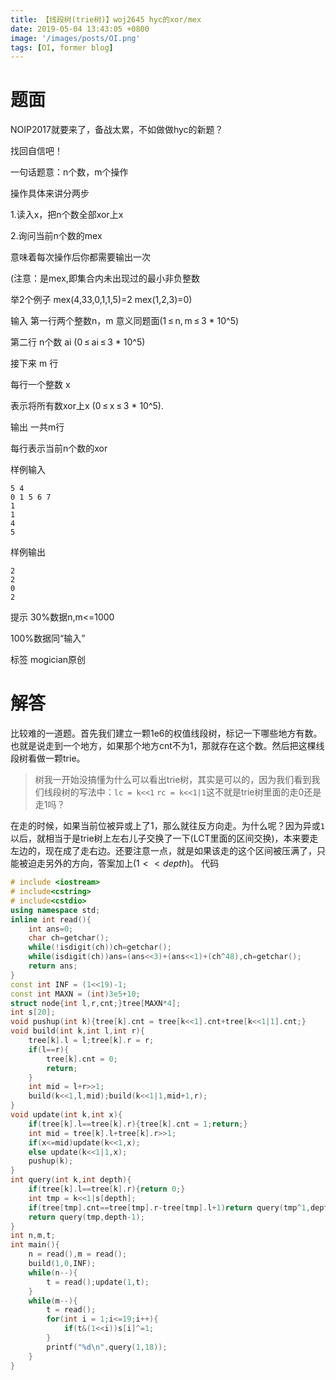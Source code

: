 ```yaml
---
title: 【线段树(trie树)】woj2645 hyc的xor/mex
date: 2019-05-04 13:43:05 +0800
image: '/images/posts/OI.png'
tags: [OI, former blog]
---
```


# 题面
NOIP2017就要来了，备战太累，不如做做hyc的新题？

找回自信吧！

一句话题意：n个数，m个操作

操作具体来讲分两步

1.读入x，把n个数全部xor上x

2.询问当前n个数的mex

意味着每次操作后你都需要输出一次

(注意：是mex,即集合内未出现过的最小非负整数

举2个例子 mex(4,33,0,1,1,5)=2 mex(1,2,3)=0)

输入
第一行两个整数n，m 意义同题面(1 ≤ n, m ≤ 3 * 10^5)

第二行 n个数 ai (0 ≤ ai ≤ 3 * 10^5)

接下来 m 行

每行一个整数 x

表示将所有数xor上x (0 ≤ x ≤ 3 * 10^5).

输出
一共m行

每行表示当前n个数的xor

样例输入
```
5 4
0 1 5 6 7
1
1
4
5
```
样例输出
```
2
2
0
2
```
提示
30%数据n,m<=1000

100%数据同“输入”

标签
mogician原创
# 解答
比较难的一道题。首先我们建立一颗1e6的权值线段树，标记一下哪些地方有数。也就是说走到一个地方，如果那个地方cnt不为1，那就存在这个数。然后把这棵线段树看做一颗trie。
>树我一开始没搞懂为什么可以看出trie树，其实是可以的，因为我们看到我们线段树的写法中：`lc = k<<1` `rc = k<<1|1`这不就是trie树里面的走0还是走1吗？

在走的时候，如果当前位被异或上了1，那么就往反方向走。为什么呢？因为异或`1`以后，就相当于是trie树上左右儿子交换了一下(LCT里面的区间交换)，本来要走左边的，现在成了走右边。还要注意一点，就是如果该走的这个区间被压满了，只能被迫走另外的方向，答案加上($1<<depth$)。
代码
```cpp
# include <iostream>
# include<cstring>
# include<cstdio>
using namespace std;
inline int read(){
    int ans=0;
    char ch=getchar();
    while(!isdigit(ch))ch=getchar();
    while(isdigit(ch))ans=(ans<<3)+(ans<<1)+(ch^48),ch=getchar();
    return ans;
}
const int INF = (1<<19)-1;
const int MAXN = (int)3e5+10;
struct node{int l,r,cnt;}tree[MAXN*4];
int s[20];
void pushup(int k){tree[k].cnt = tree[k<<1].cnt+tree[k<<1|1].cnt;}
void build(int k,int l,int r){
    tree[k].l = l;tree[k].r = r;
    if(l==r){
        tree[k].cnt = 0;
        return;
    }
    int mid = l+r>>1;
    build(k<<1,l,mid);build(k<<1|1,mid+1,r);
}
void update(int k,int x){
    if(tree[k].l==tree[k].r){tree[k].cnt = 1;return;}
    int mid = tree[k].l+tree[k].r>>1;
    if(x<=mid)update(k<<1,x);
    else update(k<<1|1,x);
    pushup(k);
}
int query(int k,int depth){
    if(tree[k].l==tree[k].r){return 0;}
    int tmp = k<<1|s[depth];
    if(tree[tmp].cnt==tree[tmp].r-tree[tmp].l+1)return query(tmp^1,depth-1)+(1<<depth);
    return query(tmp,depth-1);
}
int n,m,t;
int main(){
    n = read(),m = read();
    build(1,0,INF);
    while(n--){
        t = read();update(1,t);
    }
    while(m--){
        t = read();
        for(int i = 1;i<=19;i++){
            if(t&(1<<i))s[i]^=1;
        }
        printf("%d\n",query(1,18));
    }
}
```